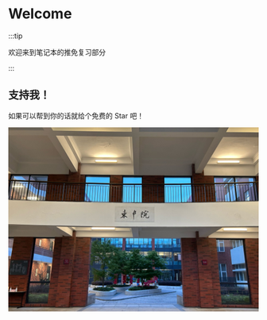# Welcome

:::tip

欢迎来到笔记本的推免复习部分

:::

## 支持我！


如果可以帮到你的话就给个免费的 Star 吧！

![](../../static/img/intro.png)
